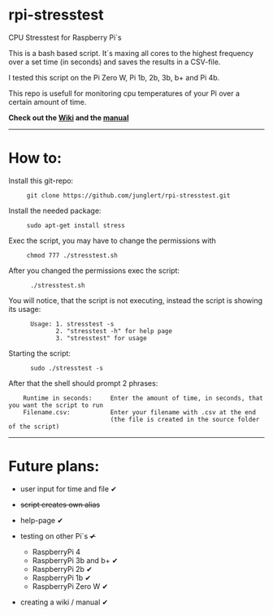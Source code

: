 # rpi-stresstest
CPU Stresstest for Raspberry Pi´s

This is a bash based script. 
It´s maxing all cores to the highest frequency over a set time (in seconds) 
and saves the results in a CSV-file.

I tested this script on the Pi Zero W, Pi 1b, 2b, 3b, b+ and Pi 4b.

This repo is usefull for monitoring cpu temperatures of your Pi over a certain amount of time.

**Check out the [Wiki](https://github.com/junglert/rpi-stresstest/wiki) and the [manual](https://github.com/junglert/rpi-stresstest/wiki/How-to)**
***
# How to:
  
  Install this git-repo:
  
         git clone https://github.com/junglert/rpi-stresstest.git

  Install the needed package:
      
         sudo apt-get install stress
    
  Exec the script, you may have to change the permissions with 
        
         chmod 777 ./stresstest.sh
         
  After you changed the permissions exec the script:
        
          ./stresstest.sh
          
  You will notice, that the script is not executing, instead the script is showing its usage:   
   
          Usage: 1. stresstest -s        
                 2. "stresstest -h" for help page
                 3. "stresstest" for usage
    
  Starting the script:    
        
          sudo ./stresstest -s
  
  
  After that the shell should prompt 2 phrases:
      
        Runtime in seconds:     Enter the amount of time, in seconds, that you want the script to run
        Filename.csv:           Enter your filename with .csv at the end 
                                (the file is created in the source folder of the script)
      
  ***    
   # Future plans:

   - user input for time and file ✔
  
   - ~~script creates own alias~~
  
   - help-page ✔
  
   - testing on other Pi´s ~~✔~~
   
      - RaspberryPi 4
      - RaspberryPi 3b and b+ ✔
      - RaspberryPi 2b ✔
      - RaspberryPi 1b ✔
      - RaspberryPi Zero W ✔
     
   - creating a wiki / manual ✔
    
